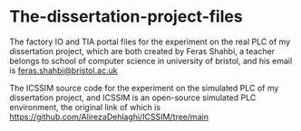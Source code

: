 # The-dissertation-project-files
The factory IO and TIA portal files for the experiment on the real PLC of my dissertation project, which are both created by Feras Shahbi, a teacher belongs to school of computer science in university of bristol, and his email is feras.shahbi@bristol.ac.uk

The ICSSIM source code for the experiment on the simulated PLC of my dissertation project, and ICSSIM is an open-source simulated PLC environment, the original link of which is https://github.com/AlirezaDehlaghi/ICSSIM/tree/main
